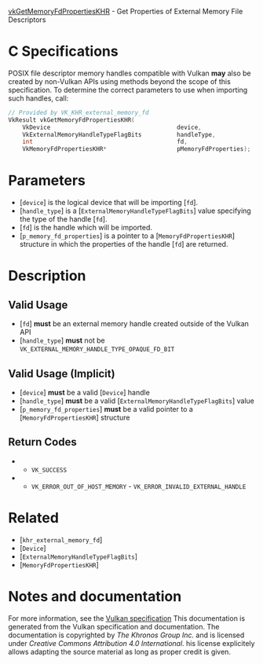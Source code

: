 [vkGetMemoryFdPropertiesKHR](https://www.khronos.org/registry/vulkan/specs/1.3-extensions/man/html/vkGetMemoryFdPropertiesKHR.html) - Get Properties of External Memory File Descriptors

# C Specifications
POSIX file descriptor memory handles compatible with Vulkan  **may**  also be
created by non-Vulkan APIs using methods beyond the scope of this
specification.
To determine the correct parameters to use when importing such handles,
call:
```c
// Provided by VK_KHR_external_memory_fd
VkResult vkGetMemoryFdPropertiesKHR(
    VkDevice                                    device,
    VkExternalMemoryHandleTypeFlagBits          handleType,
    int                                         fd,
    VkMemoryFdPropertiesKHR*                    pMemoryFdProperties);
```

# Parameters
- [`device`] is the logical device that will be importing [`fd`].
- [`handle_type`] is a [`ExternalMemoryHandleTypeFlagBits`] value specifying the type of the handle [`fd`].
- [`fd`] is the handle which will be imported.
- [`p_memory_fd_properties`] is a pointer to a [`MemoryFdPropertiesKHR`] structure in which the properties of the handle [`fd`] are returned.

# Description
## Valid Usage
-  [`fd`] **must**  be an external memory handle created outside of the Vulkan API
-  [`handle_type`] **must**  not be `VK_EXTERNAL_MEMORY_HANDLE_TYPE_OPAQUE_FD_BIT`

## Valid Usage (Implicit)
-  [`device`] **must**  be a valid [`Device`] handle
-  [`handle_type`] **must**  be a valid [`ExternalMemoryHandleTypeFlagBits`] value
-  [`p_memory_fd_properties`] **must**  be a valid pointer to a [`MemoryFdPropertiesKHR`] structure

## Return Codes
*   - `VK_SUCCESS` 
*   - `VK_ERROR_OUT_OF_HOST_MEMORY`  - `VK_ERROR_INVALID_EXTERNAL_HANDLE`

# Related
- [`khr_external_memory_fd`]
- [`Device`]
- [`ExternalMemoryHandleTypeFlagBits`]
- [`MemoryFdPropertiesKHR`]

# Notes and documentation
For more information, see the [Vulkan specification](https://www.khronos.org/registry/vulkan/specs/1.3-extensions/html/vkspec.html)
This documentation is generated from the Vulkan specification and documentation.
The documentation is copyrighted by *The Khronos Group Inc.* and is licensed under *Creative Commons Attribution 4.0 International*.
his license explicitely allows adapting the source material as long as proper credit is given.
        